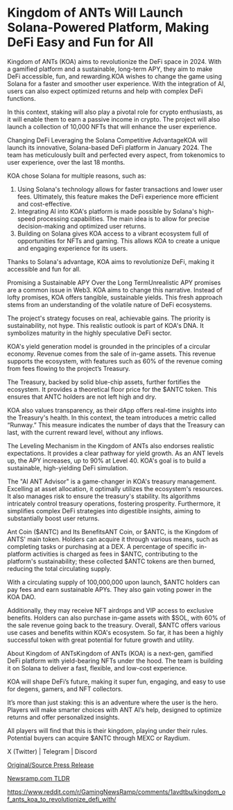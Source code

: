 # Kingdom of ANTs Will Launch Solana-Powered Platform, Making DeFi Easy and Fun for All

Kingdom of ANTs (KOA) aims to revolutionize the DeFi space in 2024. With a gamified platform and a sustainable, long-term APY, they aim to make DeFi accessible, fun, and rewarding.KOA wishes to change the game using Solana for a faster and smoother user experience. With the integration of AI, users can also expect optimized returns and help with complex DeFi functions.

In this context, staking will also play a pivotal role for crypto enthusiasts, as it will enable them to earn a passive income in crypto. The project will also launch a collection of 10,000 NFTs that will enhance the user experience.

Changing DeFi Leveraging the Solana Competitive AdvantageKOA will launch its innovative, Solana-based DeFi platform in January 2024. The team has meticulously built and perfected every aspect, from tokenomics to user experience, over the last 18 months.

KOA chose Solana for multiple reasons, such as:

1. Using Solana's technology allows for faster transactions and lower user fees. Ultimately, this feature makes the DeFi experience more efficient and cost-effective.
2. Integrating AI into KOA's platform is made possible by Solana's high-speed processing capabilities. The main idea is to allow for precise decision-making and optimized user returns.
3. Building on Solana gives KOA access to a vibrant ecosystem full of opportunities for NFTs and gaming. This allows KOA to create a unique and engaging experience for its users.

Thanks to Solana's advantage, KOA aims to revolutionize DeFi, making it accessible and fun for all.

Promising a Sustainable APY Over the Long TermUnrealistic APY promises are a common issue in Web3. KOA aims to change this narrative. Instead of lofty promises, KOA offers tangible, sustainable yields. This fresh approach stems from an understanding of the volatile nature of DeFi ecosystems.

The project's strategy focuses on real, achievable gains. The priority is sustainability, not hype. This realistic outlook is part of KOA's DNA. It symbolizes maturity in the highly speculative DeFi sector.

KOA's yield generation model is grounded in the principles of a circular economy. Revenue comes from the sale of in-game assets. This revenue supports the ecosystem, with features such as 60% of the revenue coming from fees flowing to the project’s Treasury.

The Treasury, backed by solid blue-chip assets, further fortifies the ecosystem. It provides a theoretical floor price for the $ANTC token. This ensures that ANTC holders are not left high and dry.

KOA also values transparency, as their dApp offers real-time insights into the Treasury's health. In this context, the team introduces a metric called “Runway.” This measure indicates the number of days that the Treasury can last, with the current reward level, without any inflows.

The Leveling Mechanism in the Kingdom of ANTs also endorses realistic expectations. It provides a clear pathway for yield growth. As an ANT levels up, the APY increases, up to 90% at Level 40. KOA's goal is to build a sustainable, high-yielding DeFi simulation.

The "AI ANT Advisor" is a game-changer in KOA's treasury management. Excelling at asset allocation, it optimally utilizes the ecosystem's resources. It also manages risk to ensure the treasury's stability. Its algorithms intricately control treasury operations, fostering prosperity. Furthermore, it simplifies complex DeFi strategies into digestible insights, aiming to substantially boost user returns.

Ant Coin ($ANTC) and Its BenefitsANT Coin, or $ANTC, is the Kingdom of ANTS' main token. Holders can acquire it through various means, such as completing tasks or purchasing at a DEX. A percentage of specific in-platform activities is charged as fees in $ANTC, contributing to the platform's sustainability; these collected $ANTC tokens are then burned, reducing the total circulating supply.

With a circulating supply of 100,000,000 upon launch, $ANTC holders can pay fees and earn sustainable APYs. They also gain voting power in the KOA DAO.

Additionally, they may receive NFT airdrops and VIP access to exclusive benefits. Holders can also purchase in-game assets with $SOL, with 60% of the sale revenue going back to the treasury. Overall, $ANTC offers various use cases and benefits within KOA's ecosystem. So far, it has been a highly successful token with great potential for future growth and utility.

About Kingdom of ANTsKingdom of ANTs (KOA) is a next-gen, gamified DeFi platform with yield-bearing NFTs under the hood. The team is building it on Solana to deliver a fast, flexible, and low-cost experience.

KOA will shape DeFi’s future, making it super fun, engaging, and easy to use for degens, gamers, and NFT collectors.

It’s more than just staking: this is an adventure where the user is the hero. Players will make smarter choices with ANT AI’s help, designed to optimize returns and offer personalized insights.

All players will find that this is their kingdom, playing under their rules. Potential buyers can acquire $ANTC through MEXC or Raydium.

X (Twitter) | Telegram | Discord 

[Original/Source Press Release](https://blockchainwire.io/press-release/kingdom-of-ants-will-launch-solana-powered-platform-making-defi-easy-and-fun-for-all)
                    

[Newsramp.com TLDR](None) 

https://www.reddit.com/r/GamingNewsRamp/comments/1avdtbu/kingdom_of_ants_koa_to_revolutionize_defi_with/